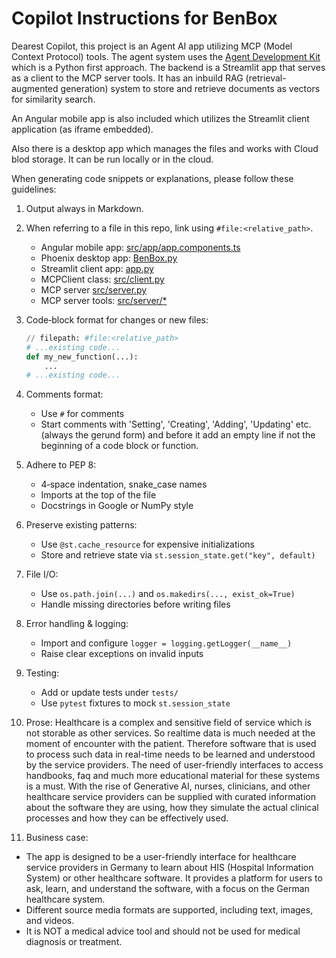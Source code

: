 # Copilot Instructions for BenBox

Dearest Copilot,
this project is an Agent AI app utilizing
MCP (Model Context Protocol) tools. The agent system uses the
[Agent Development Kit](https://google.github.io/adk-docs/) which is a
Python first approach. The backend is a Streamlit app that serves as a client to
the MCP server tools. It has an inbuild RAG (retrieval-augmented generation)
system to store and retrieve documents as vectors for similarity search.

An Angular mobile app is also included which utilizes the Streamlit client 
application (as iframe embedded).

Also there is a desktop app which manages the files and works with Cloud blod storage.
It can be run locally or in the cloud.

When generating code snippets or explanations, please follow these guidelines:

1. Output always in Markdown.

2. When referring to a file in this repo, link using `#file:<relative_path>`.
   - Angular mobile app: [src/app/app.components.ts](#file:src/app/app.components.ts)
   - Phoenix desktop app: [BenBox.py](#file:BenBox.py)
   - Streamlit client app: [app.py](#file:app.py)
   - MCPClient class: [src/client.py](#file:src/client.py)
   - MCP server [src/server.py](#file:src/server.py)
   - MCP server tools: [src/server/*](#file:src/server/*)

3. Code‑block format for changes or new files:
    ````python
    // filepath: #file:<relative_path>
    # ...existing code...
    def my_new_function(...):
        ...
    # ...existing code...
    ````

4. Comments format:
   - Use `#` for comments
   - Start comments with 'Setting', 'Creating', 'Adding', 'Updating' etc.
     (always the gerund form) and before it add an empty line if not the
     beginning of a code block or function.

5. Adhere to PEP 8:
   - 4‑space indentation, snake_case names
   - Imports at the top of the file
   - Docstrings in Google or NumPy style

6. Preserve existing patterns:
   - Use `@st.cache_resource` for expensive initializations
   - Store and retrieve state via `st.session_state.get("key", default)`

7. File I/O:
   - Use `os.path.join(...)` and `os.makedirs(..., exist_ok=True)`
   - Handle missing directories before writing files

8. Error handling & logging:
   - Import and configure `logger = logging.getLogger(__name__)`
   - Raise clear exceptions on invalid inputs

9. Testing:
    - Add or update tests under `tests/`
    - Use `pytest` fixtures to mock `st.session_state`

10. Prose:
   Healthcare is a complex and sensitive field of service which is not storable
   as other services. So realtime data is much needed at the moment of encounter
   with the patient. Therefore software that is used to process such
   data in real-time needs to be learned and understood by the service
   providers. The need of user-friendly interfaces to access handbooks, faq and
   much more educational material for these systems is a must. With the rise of
   Generative AI, nurses, clinicians, and other healthcare service providers can
   be supplied with curated information about the software they are using, how they
   simulate the actual clinical processes and how they can be effectively used.

11. Business case:
   - The app is designed to be a user-friendly interface for healthcare service
     providers in Germany to learn about HIS (Hospital Information System) or
     other healthcare software. It provides a platform for users to ask,
     learn, and understand the software, with a focus on the German healthcare system.
   - Different source media formats are supported, including text, images, and videos.
   - It is NOT a medical advice tool and should not be used for medical diagnosis or
     treatment.